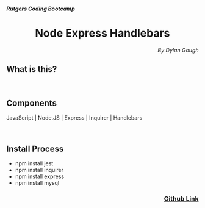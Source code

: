 <h5>Rutgers Coding Bootcamp</h5>
<h1 align="center">Node Express Handlebars</h1>

<p align="right" style="font-style: italic;">By Dylan Gough</p>

<h2>What is this?</h2>



<br>


<h2>Components</h2>

JavaScript | Node.JS | Express | Inquirer | Handlebars

<br>

<h2>Install Process</h2>

* npm install jest
* npm install inquirer
* npm install express
* npm install mysql


<h3 align="right"><a href="https://github.com/dylangough/Node-Express-Handlebars">Github Link</a></h3>